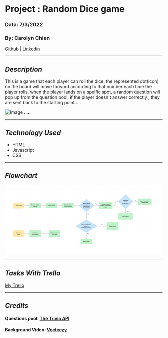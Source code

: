 # Project : Random Dice game

### Data: 7/3/2022

### By: Carolyn Chien

[Github](https://github.com/Carolynchien) |
[Linkedin](https://www.linkedin.com/in/yin-ting-chien-6a14b8161/)

---

## _*Description*_

This is a game that each player can roll the dice, the represented dot(icon) on the board will move forward according to that number each time the player rolls.
when the player lands on a speific spot, a random question will pop up from the question pool, if the player doesn't answer correctly , they are sent back to the starting point.....

![Image](https://i.ytimg.com/vi/5RgH4TwHhMU/maxresdefault.jpg)
**. ...**

---

## _*Technology Used*_

- HTML
- Javascript
- CSS

---

## _*Flowchart*_

![Image](Flowchart.png)

---

## _*Tasks With Trello*_

[My Trello](https://trello.com/b/Km6pcS9v/project1)

---

## _*Credits*_

#### Questions pool: [The Trivia API](https://the-trivia-api.com)

#### Background Video: [Vecteezy](https://www.vecteezy.com/free-videos/cartoon-landscape)
